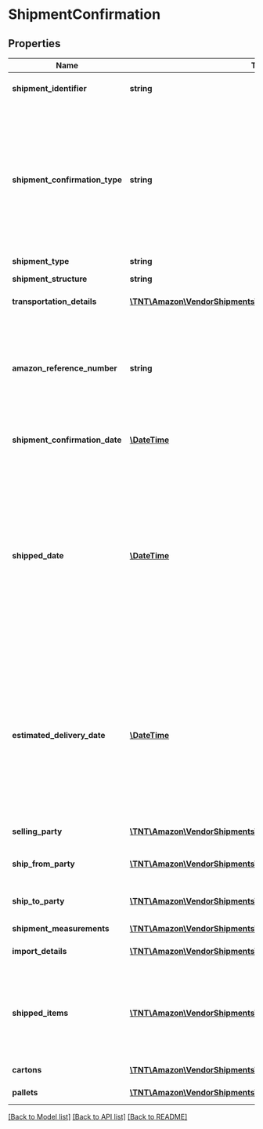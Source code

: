 # ShipmentConfirmation

## Properties
Name | Type | Description | Notes
------------ | ------------- | ------------- | -------------
**shipment_identifier** | **string** | Unique shipment ID (not used over the last 365 days). | 
**shipment_confirmation_type** | **string** | Indicates if this shipment confirmation is the initial confirmation, or intended to replace an already posted shipment confirmation. If replacing an existing shipment confirmation, be sure to provide the identical shipmentIdentifier and sellingParty information as in the previous confirmation. | 
**shipment_type** | **string** | The type of shipment. | [optional] 
**shipment_structure** | **string** | Shipment hierarchical structure. | [optional] 
**transportation_details** | [**\TNT\Amazon\VendorShipments\V1\Model\TransportationDetails**](TransportationDetails.md) | Transportation details for this shipment. | [optional] 
**amazon_reference_number** | **string** | The Amazon Reference Number is a unique identifier generated by Amazon for all Collect/WePay shipments when you submit  a routing request. This field is mandatory for Collect/WePay shipments. | [optional] 
**shipment_confirmation_date** | [**\DateTime**](\DateTime.md) | Date on which the shipment confirmation was submitted. | 
**shipped_date** | [**\DateTime**](\DateTime.md) | The date and time of the departure of the shipment from the vendor&#39;s location. Vendors are requested to send ASNs within 30 minutes of departure from their warehouse/distribution center or at least 6 hours prior to the appointment time at the Amazon destination warehouse, whichever is sooner. Shipped date mentioned in the shipment confirmation should not be in the future. | [optional] 
**estimated_delivery_date** | [**\DateTime**](\DateTime.md) | The date and time on which the shipment is expected to reach buyer&#39;s warehouse. It needs to be an estimate based on the average transit time between ship from location and the destination. The exact appointment time will be provided by the buyer and is potentially not known when creating the shipment confirmation. | [optional] 
**selling_party** | [**\TNT\Amazon\VendorShipments\V1\Model\PartyIdentification**](PartyIdentification.md) | Name/Address and tax details of the selling party. | 
**ship_from_party** | [**\TNT\Amazon\VendorShipments\V1\Model\PartyIdentification**](PartyIdentification.md) | Name/Address and tax details of the ship from party. | 
**ship_to_party** | [**\TNT\Amazon\VendorShipments\V1\Model\PartyIdentification**](PartyIdentification.md) | Name/Address of the destination warehouse where the shipment is being shipped to. | 
**shipment_measurements** | [**\TNT\Amazon\VendorShipments\V1\Model\ShipmentMeasurements**](ShipmentMeasurements.md) |  | [optional] 
**import_details** | [**\TNT\Amazon\VendorShipments\V1\Model\ImportDetails**](ImportDetails.md) | Provide these fields only if this shipment is a direct import. | [optional] 
**shipped_items** | [**\TNT\Amazon\VendorShipments\V1\Model\Item[]**](Item.md) | A list of the items in this shipment and their associated details. If any of the item detail fields are common at a carton or a pallet level, provide them at the corresponding carton or pallet level. | 
**cartons** | [**\TNT\Amazon\VendorShipments\V1\Model\Carton[]**](Carton.md) | A list of the cartons in this shipment. | [optional] 
**pallets** | [**\TNT\Amazon\VendorShipments\V1\Model\Pallet[]**](Pallet.md) | A list of the pallets in this shipment. | [optional] 

[[Back to Model list]](../README.md#documentation-for-models) [[Back to API list]](../README.md#documentation-for-api-endpoints) [[Back to README]](../README.md)


